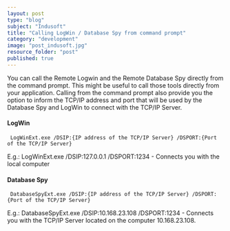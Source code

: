 ```yaml
---
layout: post
type: "blog"
subject: "Indusoft"
title: "Calling LogWin / Database Spy from command prompt"
category: "development"
image: "post_indusoft.jpg"
resource_folder: "post"
published: true
---
```


You can call the Remote Logwin and the Remote Database Spy directly from the command prompt. This might be useful to call those tools directly from your application. Calling from the command prompt also provide you the option to inform the TCP/IP address and port that will be used by the Database Spy and LogWin to connect with the TCP/IP Server.

#### LogWin

     LogWinExt.exe /DSIP:{IP address of the TCP/IP Server} /DSPORT:{Port of the TCP/IP Server}

E.g.: LogWinExt.exe /DSIP:127.0.0.1 /DSPORT:1234 - Connects you with the local computer

#### Database Spy

     DatabaseSpyExt.exe /DSIP:{IP address of the TCP/IP Server} /DSPORT:{Port of the TCP/IP Server}

E.g.: DatabaseSpyExt.exe /DSIP:10.168.23.108 /DSPORT:1234 - Connects you with the TCP/IP Server located on the computer 10.168.23.108.

